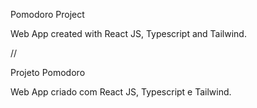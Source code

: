 Pomodoro Project

Web App created with React JS, Typescript and Tailwind.

//

Projeto Pomodoro

Web App criado com React JS, Typescript e Tailwind.